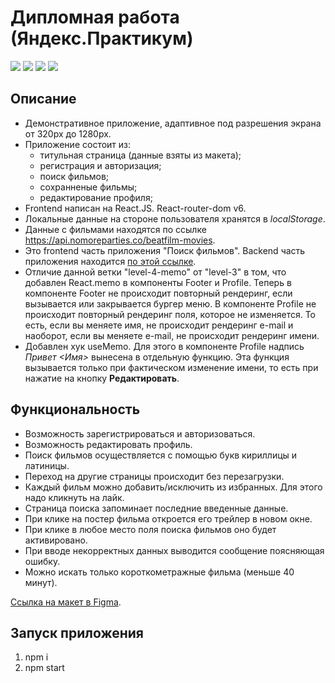 # Дипломная работа (Яндекс.Практикум)

![](https://shields.io/badge/-HTML-orange)
![](https://shields.io/badge/-CSS-blue)
![](https://shields.io/badge/-JavaScript-yellow)
![](https://shields.io/badge/-React.JS-05D9FF)

## Описание

- Демонстративное приложение, адаптивное под разрешения экрана от 320px до 1280px.
- Приложение состоит из:
    - титульная страница (данные взяты из макета);
    - регистрация и авторизация;
    - поиск фильмов;
    - сохранненые фильмы;
    - редактирование профиля;
 - Frontend написан на React.JS. React-router-dom v6.
 - Локальные данные на стороне пользователя хранятся в *localStorage*.
 - Данные с фильмами находятся по ссылке https://api.nomoreparties.co/beatfilm-movies.
 - Это frontend часть приложения "Поиск фильмов". Backend часть приложения находится [по этой ссылке](https://github.com/tyt34/movies-explorer-api).
 - Отличие данной ветки "level-4-memo" от "level-3" в том, что добавлен React.memo в компоненты Footer и Profile. Теперь в компоненте Footer не происходит повторный рендеринг, если вызывается или закрывается бургер меню. В компоненте Profile не происходит повторный рендеринг поля, которое не изменяется. То есть, если вы меняете имя, не происходит рендеринг e-mail и наоборот, если вы меняете e-mail, не происходит рендеринг имени.
 - Добавлен хук useMemo. Для этого в компоненте Profile надпись *Привет <Имя>* вынесена в отдельную функцию. Эта функция вызывается только при фактическом изменение имени, то есть при нажатие на кнопку **Редактировать**. 

## Функциональность

* Возможность зарегистрироваться и авторизоваться.
* Возможность редактировать профиль.
* Поиск фильмов осуществляется с помощью букв кириллицы и латиницы.
* Переход на другие страницы происходит без перезагрузки.
* Каждый фильм можно добавить/исключить из избранных. Для этого надо кликнуть на лайк.
* Страница поиска запоминает последние введенные данные.
* При клике на постер фильма откроется его трейлер в новом окне.
* При клике в любое место поля поиска фильмов оно будет активировано.
* При вводе некорректных данных выводится сообщение поясняющая ошибку.
* Можно искать только короткометражные фильма (меньше 40 минут).

[Ссылка на макет в Figma](https://www.figma.com/file/cASM20ikAsPlTi2doec68Q/Diploma?node-id=932%3A3320).

## Запуск приложения
1. npm i
2. npm start
